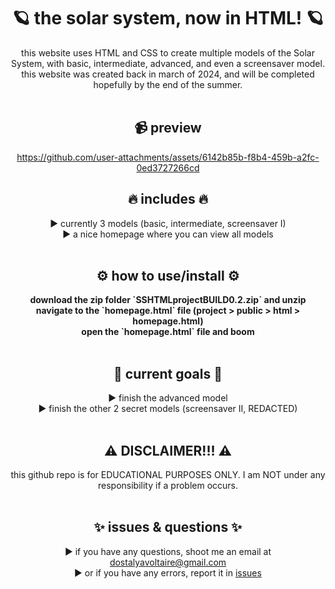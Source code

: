 <div align="center">

# 🪐 the solar system, now in HTML! 🪐
this website uses HTML and CSS to create multiple models of the Solar System, with basic, intermediate, advanced, and even a screensaver model. this website was created back in march of 2024, and will be completed hopefully by the end of the summer. <br><br>

## 📹 preview

https://github.com/user-attachments/assets/6142b85b-f8b4-459b-a2fc-0ed3727266cd

## 🔥 includes 🔥
► currently 3 models (basic, intermediate, screensaver I) <br>
► a nice homepage where you can view all models <br><br>

## ⚙️ how to use/install ⚙️
<strong>
download the zip folder `SSHTMLprojectBUILD0.2.zip` and unzip <br>
navigate to the `homepage.html` file (project > public > html > homepage.html) <br>
open the `homepage.html` file and boom
</strong> <br><br>

## 🚀 current goals 🚀
► finish the advanced model <br>
► finish the other 2 secret models (screensaver II, REDACTED) <br><br>

## ⚠️ DISCLAIMER!!! ⚠️
this github repo is for EDUCATIONAL PURPOSES ONLY. I am NOT under any responsibility if a problem occurs. <br><br>

## ✨ issues & questions ✨
► if you have any questions, shoot me an email at dostalyavoltaire@gmail.com <br>
► or if you have any errors, report it in [issues](https://github.com/TheVoltaireian/SolarSystemHTML/issues/new)
</div>
